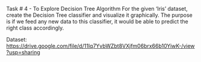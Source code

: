 Task # 4 - To Explore Decision Tree
Algorithm
For the given ‘Iris’ dataset, create the Decision Tree classifier and
visualize it graphically. The purpose is if we feed any new data to this
classifier, it would be able to predict the right class accordingly.

Dataset: https://drive.google.com/file/d/11Iq7YvbWZbt8VXjfm06brx66b10YiwK-/view?usp=sharing
